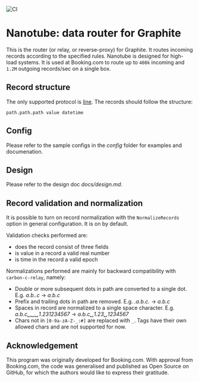 ![CI](https://github.com/bookingcom/nanotube/workflows/CI/badge.svg)


Nanotube: data router for Graphite
=================================

This is the router (or relay, or reverse-proxy) for Graphite. It routes incoming records according to the specified rules. Nanotube is designed for high-load systems. It is used at Booking.com to route up to `400k` incoming and `1.2M` outgoing records/sec on a single box.

Record structure
----------------

The only supported protocol is [line](https://graphite.readthedocs.io/en/latest/feeding-carbon.html#the-plaintext-protocol). The records should follow the structure:
```
path.path.path value datetime
```

Config
------

Please refer to the sample configs in the _config_ folder for examples and documenation.

Design
------

Please refer to the design doc _docs/design.md_.


Record validation and normalization
-----------------------------------

It is possible to turn on record normalization with the `NormalizeRecords` option in general configuration. It is on by default.

Validation checks performed are:

- does the record consist of three fields
- is value in a record a valid real number
- is time in the record a valid epoch

Normalizations performed are mainly for backward compatibility with `carbon-c-relay`, namely:

- Double or more subsequent dots in path are converted to a single dot. E.g. _a.b..c_ -> _a.b.c_
- Prefix and trailing dots in path are removed. E.g. _.a.b.c._ -> _a.b.c_
- Spaces in record are normalized to a single space character. E.g. _a.b.c␣␣␣1.23<tab>1234567_ -> _a.b.c␣1.23␣1234567_
- Chars not in `[0-9a-zA-Z-_:#]` are replaced with `_`. Tags have their own allowed chars and are not supported for now.

Acknowledgement
---------------------------

This program was originally developed for Booking.com. With approval from Booking.com, the code was generalised and published as Open Source on GitHub, for which the authors would like to express their gratitude.
